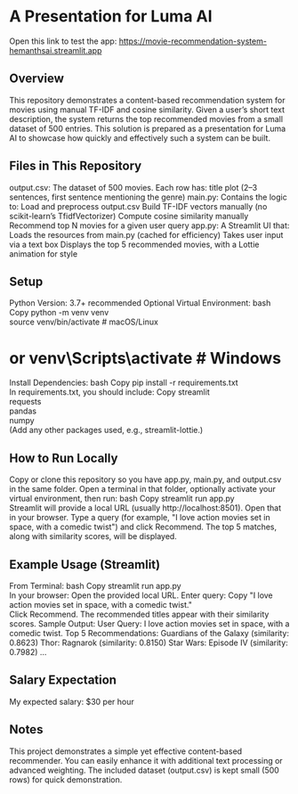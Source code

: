 
# A Presentation for Luma AI

Open this link to test the app: https://movie-recommendation-system-hemanthsai.streamlit.app

## Overview

This repository demonstrates a content-based recommendation system for movies using manual TF-IDF and cosine similarity. Given a user’s short text description, the system returns the top recommended movies from a small dataset of 500 entries. This solution is prepared as a presentation for Luma AI to showcase how quickly and effectively such a system can be built.

## Files in This Repository

output.csv: The dataset of 500 movies. Each row has:
title
plot (2–3 sentences, first sentence mentioning the genre)
main.py: Contains the logic to:
Load and preprocess output.csv
Build TF-IDF vectors manually (no scikit-learn’s TfidfVectorizer)
Compute cosine similarity manually
Recommend top N movies for a given user query
app.py: A Streamlit UI that:
Loads the resources from main.py (cached for efficiency)
Takes user input via a text box
Displays the top 5 recommended movies, with a Lottie animation for style
## Setup

Python Version: 3.7+ recommended
Optional Virtual Environment:
bash
Copy
python -m venv venv  
source venv/bin/activate  # macOS/Linux  
# or venv\Scripts\activate  # Windows  
Install Dependencies:
bash
Copy
pip install -r requirements.txt  
In requirements.txt, you should include:
Copy
streamlit  
requests  
pandas  
numpy  
(Add any other packages used, e.g., streamlit-lottie.)
## How to Run Locally

Copy or clone this repository so you have app.py, main.py, and output.csv in the same folder.
Open a terminal in that folder, optionally activate your virtual environment, then run:
bash
Copy
streamlit run app.py  
Streamlit will provide a local URL (usually http://localhost:8501). Open that in your browser.
Type a query (for example, "I love action movies set in space, with a comedic twist") and click Recommend.
The top 5 matches, along with similarity scores, will be displayed.
## Example Usage (Streamlit)

From Terminal:
bash
Copy
streamlit run app.py  
In your browser:
Open the provided local URL.
Enter query:
Copy
"I love action movies set in space, with a comedic twist."  
Click Recommend.
The recommended titles appear with their similarity scores.
Sample Output:
User Query: I love action movies set in space, with a comedic twist.
Top 5 Recommendations:
Guardians of the Galaxy (similarity: 0.8623)
Thor: Ragnarok (similarity: 0.8150)
Star Wars: Episode IV (similarity: 0.7982)
...
## Salary Expectation

My expected salary: $30 per hour

## Notes

This project demonstrates a simple yet effective content-based recommender. You can easily enhance it with additional text processing or advanced weighting. The included dataset (output.csv) is kept small (500 rows) for quick demonstration.
